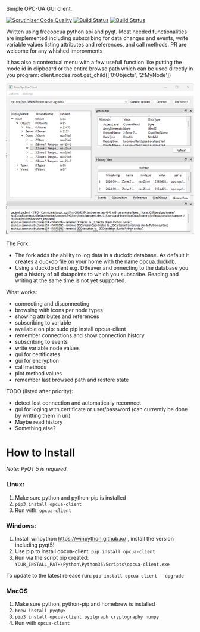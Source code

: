 Simple OPC-UA GUI client.

[![Scrutinizer Code Quality](https://scrutinizer-ci.com/g/FreeOpcUa/opcua-client-gui/badges/quality-score.png?b=master)](https://scrutinizer-ci.com/g/FreeOpcUa/opcua-client-gui/?branch=master)
[![Build Status](https://travis-ci.org/FreeOpcUa/opcua-client-gui.svg?branch=master)](https://travis-ci.org/FreeOpcUa/opcua-client-gui)
[![Build Status](https://travis-ci.org/FreeOpcUa/opcua-widgets.svg?branch=master)](https://travis-ci.org/FreeOpcUa/opcua-widgets)

Written using freeopcua python api and pyqt. Most needed functionalities are implemented including subscribing for data changes and events, write variable values listing attributes and references, and call methods. PR are welcome for any whished improvments

It has also a contextual menu with a few usefull function like putting the mode id in clipboard or the entire browse path which can be used directly in you program: client.nodes.root.get_child(['0:Objects', '2:MyNode'])

![Screenshot](/screenshot.png?raw=true "Screenshot")

The Fork: 
* The fork adds the ability to log data in a duckdb database. As default it creates a duckdb file on your home with the name opcua.duckdb. 
* Using a duckdb client e.g. DBeaver and onnecting to the database you get a history of all datapoints to which you subscribe. Reading and writing at the same time is not yet supported.  

What works:
* connecting and disconnecting
* browsing with icons per node types
* showing attributes and references
* subscribing to variable
* available on pip: sudo pip install opcua-client
* remember connections and show connection history
* subscribing to events
* write variable node values
* gui for certificates
* gui for encryption 
* call methods
* plot method values
* remember last browsed path and restore state

TODO (listed after priority):

* detect lost connection and automatically reconnect 
* gui for loging with certificate or user/password (can currently be done by writting them in uri)
* Maybe read history
* Something else?

# How to Install  

*Note: PyQT 5 is required.*

### Linux:

1. Make sure python and python-pip is installed  
2. `pip3 install opcua-client`  
4. Run with: `opcua-client`  
  
### Windows:  

1. Install winpython https://winpython.github.io/ , install the version including pyqt5!
3. Use pip to install opcua-client: `pip install opcua-client`  
4. Run via the script pip created: `YOUR_INSTALL_PATH\Python\Python35\Scripts\opcua-client.exe`  

To update to the latest release run: `pip install opcua-client --upgrade`

### MacOS

1. Make sure python, python-pip and homebrew is installed
2. `brew install pyqt@5`
3. `pip3 install opcua-client pyqtgraph cryptography numpy`
4. Run with `opcua-client`

